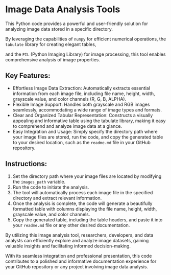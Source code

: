 # Image Data Analysis Tools

This Python code provides a powerful and user-friendly solution for analyzing image data stored in a specific directory. 

By leveraging the capabilities of `numpy` for efficient numerical operations, the `tabulate` library for creating elegant tables, 

and the `PIL` (Python Imaging Library) for image processing, this tool enables comprehensive analysis of image properties.

## Key Features:

* Effortless Image Data Extraction: Automatically extracts essential information from each image file, including file name, height, width, grayscale value, and color channels (R, G, B, ALPHA).
* Flexible Image Support: Handles both grayscale and RGB images seamlessly, accommodating a wide range of image types and formats.
* Clear and Organized Tabular Representation: Constructs a visually appealing and informative table using the tabulate library, making it easy to comprehend and analyze image data at a glance.
* Easy Integration and Usage: Simply specify the directory path where your image files are stored, run the code, and copy the generated table to your desired location, such as the `readme.md` file in your GitHub repository.

## Instructions:

1) Set the directory path where your image files are located by modifying the `images_path` variable.
2) Run the code to initiate the analysis.
3) The tool will automatically process each image file in the specified directory and extract relevant information.
4) Once the analysis is complete, the code will generate a beautifully formatted table with columns displaying the file name, height, width, grayscale value, and color channels.
5) Copy the generated table, including the table headers, and paste it into your `readme.md` file or any other desired documentation.

By utilizing this image analysis tool, researchers, developers, and data analysts can efficiently explore and analyze image datasets, gaining valuable insights and facilitating informed decision-making. 

With its seamless integration and professional presentation, this code contributes to a polished and informative documentation experience for your GitHub repository or any project involving image data analysis.
